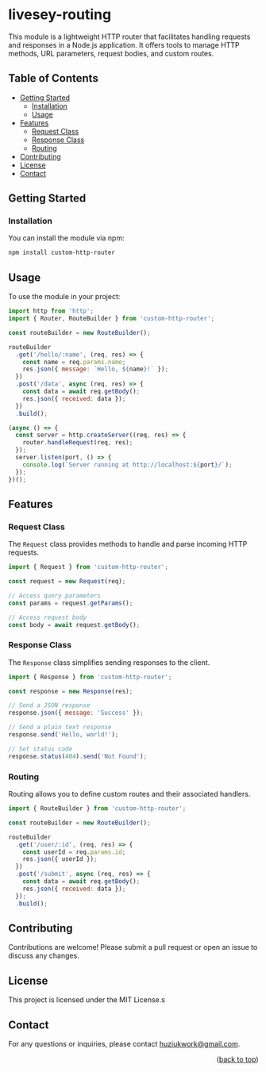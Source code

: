 <a name="readme-top"></a>
# livesey-routing

This module is a lightweight HTTP router that facilitates handling requests and responses in a Node.js application. It offers tools to manage HTTP methods, URL parameters, request bodies, and custom routes.

## Table of Contents
- [Getting Started](#getting-started)
  - [Installation](#installation)
  - [Usage](#usage)
- [Features](#features)
  - [Request Class](#request-class)
  - [Response Class](#response-class)
  - [Routing](#routing)
- [Contributing](#contributing)
- [License](#license)
- [Contact](#contact)

## Getting Started

### Installation

You can install the module via npm:

```bash
npm install custom-http-router
```

## Usage
To use the module in your project:
```js
import http from 'http';
import { Router, RouteBuilder } from 'custom-http-router';

const routeBuilder = new RouteBuilder();

routeBuilder
  .get('/hello/:name', (req, res) => {
    const name = req.params.name;
    res.json({ message: `Hello, ${name}!` });
  })
  .post('/data', async (req, res) => {
    const data = await req.getBody();
    res.json({ received: data });
  })
  .build();

(async () => {
  const server = http.createServer((req, res) => {
    router.handleRequest(req, res);
  });
  server.listen(port, () => {
    console.log(`Server running at http://localhost:${port}/`);
  });
})();
```

## Features
### Request Class

The `Request` class provides methods to handle and parse incoming HTTP requests.

```js
import { Request } from 'custom-http-router';

const request = new Request(req);

// Access query parameters
const params = request.getParams();

// Access request body
const body = await request.getBody();
```


### Response Class

The `Response` class simplifies sending responses to the client.

```js
import { Response } from 'custom-http-router';

const response = new Response(res);

// Send a JSON response
response.json({ message: 'Success' });

// Send a plain text response
response.send('Hello, world!');

// Set status code
response.status(404).send('Not Found');
```

### Routing

Routing allows you to define custom routes and their associated handlers.

```js
import { RouteBuilder } from 'custom-http-router';

const routeBuilder = new RouteBuilder();

routeBuilder
  .get('/user/:id', (req, res) => {
    const userId = req.params.id;
    res.json({ userId });
  })
  .post('/submit', async (req, res) => {
    const data = await req.getBody();
    res.json({ received: data });
  });
  .build();
```

## Contributing

Contributions are welcome! Please submit a pull request or open an issue to discuss any changes.

## License

This project is licensed under the MIT License.s

## Contact

For any questions or inquiries, please contact huziukwork@gmail.com.

<p align="right">(<a href="#readme-top">back to top</a>)</p>